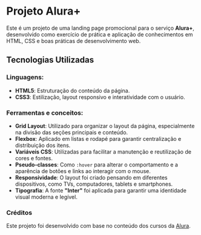 # Projeto Alura+

Este é um projeto de uma landing page promocional para o serviço **Alura+**, desenvolvido como exercício de prática e aplicação de conhecimentos em HTML, CSS e boas práticas de desenvolvimento web.

## Tecnologias Utilizadas

### Linguagens:
- **HTML5**: Estruturação do conteúdo da página.
- **CSS3**: Estilização, layout responsivo e interatividade com o usuário.

### Ferramentas e conceitos:
- **Grid Layout**: Utilizado para organizar o layout da página, especialmente na divisão das seções principais e conteúdo.
- **Flexbox**: Aplicado em listas e rodapé para garantir centralização e distribuição dos itens.
- **Variáveis CSS**: Utilizadas para facilitar a manutenção e reutilização de cores e fontes.
- **Pseudo-classes**: Como `:hover` para alterar o comportamento e a aparência de botões e links ao interagir com o mouse.
- **Responsividade**: O layout foi criado pensando em diferentes dispositivos, como TVs, computadores, tablets e smartphones.
- **Tipografia**: A fonte **"Inter"** foi aplicada para garantir uma identidade visual moderna e legível.

### Créditos
Este projeto foi desenvolvido com base no conteúdo dos cursos da [Alura](https://www.alura.com.br/).
